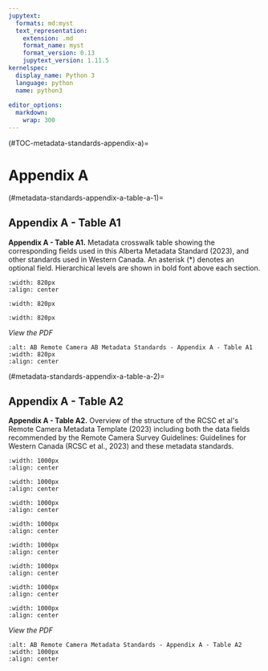 ```yaml
---
jupytext:
  formats: md:myst
  text_representation:
    extension: .md
    format_name: myst
    format_version: 0.13
    jupytext_version: 1.11.5
kernelspec:
  display_name: Python 3
  language: python
  name: python3
  
editor_options: 
  markdown: 
    wrap: 300
---
```

(#TOC-metadata-standards-appendix-a)=

# Appendix A

(#metadata-standards-appendix-a-table-a-1)=

## Appendix A - Table A1

**Appendix A - Table A1.** Metadata crosswalk table showing the corresponding fields used in this Alberta Metadata Standard (2023), and other standards used in Western Canada. An asterisk (\*) denotes an optional field. Hierarchical levels are shown in bold font above each section.

```{figure} ./files-2_metadata-standards/tables/AB-metadata-Appendix-A-Table-1A.jpg
:width: 820px
:align: center
```
```{figure} ./files-2_metadata-standards/tables/AB-metadata-Appendix-A-Table-1B.jpg
:width: 820px
```
```{figure} ./files-2_metadata-standards/tables/AB-metadata-Appendix-A-Table-1C.jpg
:width: 820px
```
*View the PDF*
```{figure} ./files-2_metadata-standards/tables/Appendix-A-Table-A1.pdf
:alt: AB Remote Camera AB Metadata Standards - Appendix A - Table A1
:width: 820px
:align: center
```

(#metadata-standards-appendix-a-table-a-2)=

## Appendix A - Table A2

**Appendix A - Table A2.** Overview of the structure of the RCSC et al's Remote Camera Metadata Template (2023) including both the data fields recommended by the Remote Camera Survey Guidelines: Guidelines for Western Canada (RCSC et al., 2023) and these metadata standards.

```{figure} ./files-2_metadata-standards/tables/AB-metadata-Appendix-A-Table-2A.jpg
:width: 1000px
:align: center
```
```{figure} ./files-2_metadata-standards/tables/AB-metadata-Appendix-A-Table-2B.jpg
:width: 1000px
:align: center
```
```{figure} ./files-2_metadata-standards/tables/AB-metadata-Appendix-A-Table-2C.jpg
:width: 1000px
:align: center
```
```{figure} ./files-2_metadata-standards/tables/AB-metadata-Appendix-A-Table-2D.jpg
:width: 1000px
:align: center
```
```{figure} ./files-2_metadata-standards/tables/AB-metadata-Appendix-A-Table-2E.jpg
:width: 1000px
:align: center
```
```{figure} ./files-2_metadata-standards/tables/AB-metadata-Appendix-A-Table-2F.jpg
:width: 1000px
:align: center
```
```{figure} ./files-2_metadata-standards/tables/AB-metadata-Appendix-A-Table-2G.jpg
:width: 1000px
:align: center
```
```{figure} ./files-2_metadata-standards/tables/AB-metadata-Appendix-A-Table-2H.jpg
:width: 1000px
:align: center
```
*View the PDF*
```{figure} ./files-2_metadata-standards/tables/Appendix-A-Table-A2.pdf
:alt: AB Remote Camera Metadata Standards - Appendix A - Table A2
:width: 1000px
:align: center
```